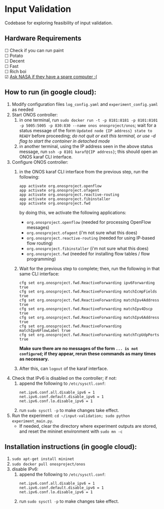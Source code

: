 # Input Validation

Codebase for exploring feasibility of input validation.

## Hardware Requirements
☐ Check if you can run paint <br />
☐ Potato <br />
☐ Decent <br />
☐ Fast <br />
☐ Rich boi <br />
☑ [Ask NASA if they have a spare computer :(](https://www.nas.nasa.gov/hecc/support/system_status.html)

## How to run (in google cloud):
1. Modify configuration files `log_config.yaml` and `experiment_config.yaml` as needed
2. Start ONOS controller: 
    1. in one terminal, run `sudo docker run -t -p 8181:8181 -p 8101:8101 -p 5005:5005 -p 830:830 --name onos onosproject/onos`; wait for a status message of the form `Updated node {IP address} state to READY` before proceeding; *do not quit or exit this terminal, or use -d flag to start the container in detached mode*
    2. in another terminal, using the IP address seen in the above status message, run `ssh -p 8101 karaf@{IP address}`; this should open an ONOS karaf CLI interface.
3. Configure ONOS controller:
    1. in the ONOS karaf CLI interface from the previous step, run the following:
        ```
        app activate org.onosproject.openflow
        app activate org.onosproject.ofagent
        app activate org.onosproject.reactive-routing
        app activate org.onosproject.fibinstaller
        app activate org.onosproject.fwd
        ```

        by doing this, we activate the following applications:
        - `org.onosproject.openflow` (needed for processing OpenFlow messages)
        - `org.onosproject.ofagent` (i'm not sure what this does)
        - `org.onosproject.reactive-routing` (needed for using IP-based flow routing)
        - `org.onosproject.fibinstaller` (i'm not sure what this does)
        - `org.onosproject.fwd` (needed for installing flow tables / flow programming)
    3. Wait for the previous step to complete; then, run the following in that same CLI interface:
        ```
        cfg set org.onosproject.fwd.ReactiveForwarding ipv6Forwarding true
        cfg set org.onosproject.fwd.ReactiveForwarding matchIcmpFields true
        cfg set org.onosproject.fwd.ReactiveForwarding matchIpv4Address true
        cfg set org.onosproject.fwd.ReactiveForwarding matchIpv4Dscp true
        cfg set org.onosproject.fwd.ReactiveForwarding matchIpv6Address true
        cfg set org.onosproject.fwd.ReactiveForwarding matchIpv6FlowLabel true
        cfg set org.onosproject.fwd.ReactiveForwarding matchTcpUdpPorts true
        ```
        **Make sure there are no messages of the form `... is not configured`; if they appear, rerun these commands as many times as necessary.**
    4. After this, can `logout` of the karaf interface.
4. Check that IPv6 is disabled on the controller; if not:
    1. append the following to `/etc/sysctl.conf`:
        ```
        net.ipv6.conf.all.disable_ipv6 = 1
        net.ipv6.conf.default.disable_ipv6 = 1
        net.ipv6.conf.lo.disable_ipv6 = 1
        ```
    2. run `sudo sysctl -p` to make changes take effect.
5. Run the experiment: `cd ~/input-validation; sudo python experiment_main.py`.
    - If needed, clear the directory where experiment outputs are stored, and reset the mininet environment with `sudo mn -c`

## Installation instructions (in google cloud):
1. `sudo apt-get install mininet`
2. `sudo docker pull onosproject/onos`
3. disable IPv6:
    1. append the following to `/etc/sysctl.conf`:
        ```
        net.ipv6.conf.all.disable_ipv6 = 1
        net.ipv6.conf.default.disable_ipv6 = 1
        net.ipv6.conf.lo.disable_ipv6 = 1
        ```
    2. run `sudo sysctl -p` to make changes take effect.